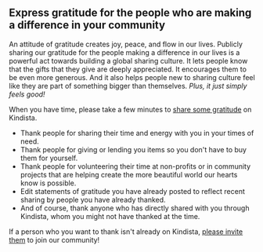 
## Express gratitude for the people who are making a difference in your community

An attitude of gratitude creates joy, peace, and flow in our lives.
Publicly sharing our gratitude for the people making a difference in our lives is a powerful act towards building a global sharing culture.
It lets people know that the gifts that they give are deeply appreciated.
It encourages them to be even more generous.
And it also helps people new to sharing culture feel like they are part of something bigger than themselves.
_Plus, it just simply feels good!_

When you have time, please take a few minutes to 
[share some gratitude](https://kindista.org/gratitude/new) on
Kindista.

- Thank people for sharing their time and energy with you in your times of need.
- Thank people for giving or lending you items so you don't have to buy them for yourself.
- Thank people for volunteering their time at non-profits or in community projects that are helping create the more beautiful world our hearts know is possible.
- Edit statements of gratitude you have already posted to reflect recent sharing by people you have already thanked.
- And of course, thank anyone who has directly shared with you through Kindista, whom you might not have thanked at the time.

If a person who you want to thank isn't already on Kindista,
[please invite them](https://kindista.org/invite) to join our community!

